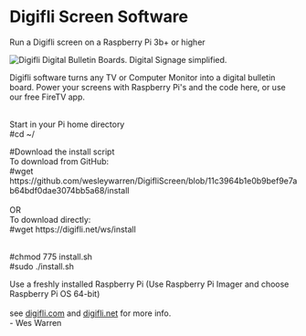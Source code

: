 # Digifli Screen Software
Run a Digifli screen on a Raspberry Pi 3b+ or higher

<img src="https://digifli.com/images/Private-logo.png" title="Digifli Digital Bulletin Boards. Digital Signage simplified.">

<P>Digifli software turns any TV or Computer Monitor into a digital bulletin board. Power your screens with Raspberry Pi's and the code here, or 
use our free FireTV app.</P>

<BR>
Start in your Pi home directory 
<BR>
#cd ~/
<P></P>
#Download the install script
<BR>
To download from GitHub:<BR>
#wget https://github.com/wesleywarren/DigifliScreen/blob/11c3964b1e0b9bef9e7ab64bdf0dae3074bb5a68/install <BR> 
<BR>OR<BR>
To download directly:<BR>
#wget https://digifli.net/ws/install
<BR><BR>

#chmod 775 install.sh <BR>
#sudo ./install.sh <BR>

<P></P>
Use a freshly installed Raspberry Pi (Use Raspberry Pi Imager and choose Raspberry Pi OS 64-bit)
<BR><BR>
see <a href="https://digifli.com">digifli.com</a> and <a href="https://digifli.net">digifli.net</a> for more info.
<BR>
-  Wes Warren


